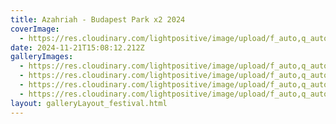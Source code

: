 ```yaml
---
title: Azahriah - Budapest Park x2 2024
coverImage:
  - https://res.cloudinary.com/lightpositive/image/upload/f_auto,q_auto/v1732201688/uploads/Azahriah%20-%20Budapest%20Park%20x2%202024/IMG_0269.jpg
date: 2024-11-21T15:08:12.212Z
galleryImages:
  - https://res.cloudinary.com/lightpositive/image/upload/f_auto,q_auto/v1732201730/uploads/Azahriah%20-%20Budapest%20Park%20x2%202024/IMG_9854.jpg
  - https://res.cloudinary.com/lightpositive/image/upload/f_auto,q_auto/v1732201728/uploads/Azahriah%20-%20Budapest%20Park%20x2%202024/IMG_9852.jpg
  - https://res.cloudinary.com/lightpositive/image/upload/f_auto,q_auto/v1732201727/uploads/Azahriah%20-%20Budapest%20Park%20x2%202024/IMG_0271.jpg
  - https://res.cloudinary.com/lightpositive/image/upload/f_auto,q_auto/v1732201688/uploads/Azahriah%20-%20Budapest%20Park%20x2%202024/IMG_0269.jpg
layout: galleryLayout_festival.html
---
```

